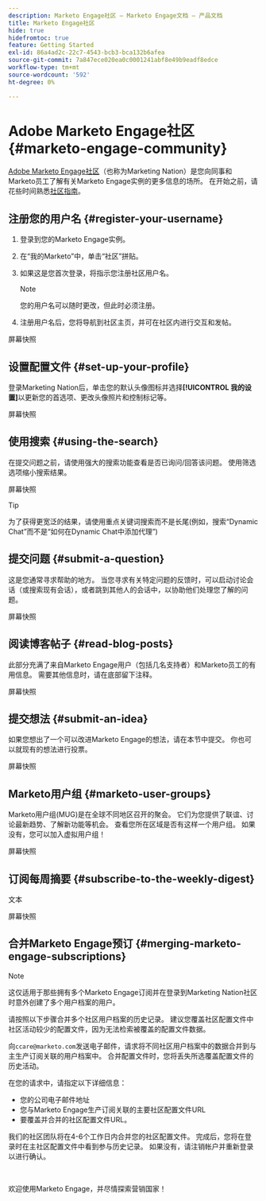 ```yaml
---
description: Marketo Engage社区 — Marketo Engage文档 — 产品文档
title: Marketo Engage社区
hide: true
hidefromtoc: true
feature: Getting Started
exl-id: 86a4ad2c-22c7-4543-bcb3-bca132b6afea
source-git-commit: 7a847ece020ea0c0001241abf8e49b9eadf8edce
workflow-type: tm+mt
source-wordcount: '592'
ht-degree: 0%

---
```


# Adobe Marketo Engage社区 {#marketo-engage-community}

[Adobe Marketo Engage社区](https://nation.marketo.com/)（也称为Marketing Nation）是您向同事和Marketo员工了解有关Marketo Engage实例的更多信息的场所。 在开始之前，请花些时间熟悉[社区指南](https://nation.marketo.com/t5/community-guidelines/ct-p/community-guidelines)。

## 注册您的用户名 {#register-your-username}

1. 登录到您的Marketo Engage实例。

1. 在“我的Marketo”中，单击“社区”拼贴。

1. 如果这是您首次登录，将指示您注册社区用户名。

   >[!NOTE]
   >
   >您的用户名可以随时更改，但此时必须注册。

1. 注册用户名后，您将导航到社区主页，并可在社区内进行交互和发帖。

屏幕快照

## 设置配置文件 {#set-up-your-profile}

登录Marketing Nation后，单击您的默认头像图标并选择&#x200B;**[!UICONTROL 我的设置]**&#x200B;以更新您的首选项、更改头像照片和控制标记等。

屏幕快照

## 使用搜索 {#using-the-search}

在提交问题之前，请使用强大的搜索功能查看是否已询问/回答该问题。 使用筛选选项缩小搜索结果。

屏幕快照

>[!TIP]
>
>为了获得更宽泛的结果，请使用重点关键词搜索而不是长尾(例如，搜索“Dynamic Chat”而不是“如何在Dynamic Chat中添加代理”)

## 提交问题 {#submit-a-question}

这是您通常寻求帮助的地方。 当您寻求有关特定问题的反馈时，可以启动讨论会话（或搜索现有会话），或者跳到其他人的会话中，以协助他们处理您了解的问题。

屏幕快照

## 阅读博客帖子 {#read-blog-posts}

此部分充满了来自Marketo Engage用户（包括几名支持者）和Marketo员工的有用信息。 需要其他信息时，请在底部留下注释。

屏幕快照

## 提交想法 {#submit-an-idea}

如果您想出了一个可以改进Marketo Engage的想法，请在本节中提交。 你也可以就现有的想法进行投票。

屏幕快照

## Marketo用户组 {#marketo-user-groups}

Marketo用户组(MUG)是在全球不同地区召开的聚会。 它们为您提供了联谊、讨论最新趋势、了解新功能等机会。 查看您所在区域是否有这样一个用户组。 如果没有，您可以加入虚拟用户组！

屏幕快照

## 订阅每周摘要 {#subscribe-to-the-weekly-digest}

文本

屏幕快照

## 合并Marketo Engage预订 {#merging-marketo-engage-subscriptions}

>[!NOTE]
>
>这仅适用于那些拥有多个Marketo Engage订阅并在登录到Marketing Nation社区时意外创建了多个用户档案的用户。

请按照以下步骤合并多个社区用户档案的历史记录。 建议您覆盖社区配置文件中社区活动较少的配置文件，因为无法检索被覆盖的配置文件数据。

向`ccare@marketo.com`发送电子邮件，请求将不同社区用户档案中的数据合并到与主生产订阅关联的用户档案中。 合并配置文件时，您将丢失所选覆盖配置文件的历史活动。

在您的请求中，请指定以下详细信息：

* 您的公司电子邮件地址
* 您与Marketo Engage生产订阅关联的主要社区配置文件URL
* 要覆盖并合并的社区配置文件URL。

我们的社区团队将在4-6个工作日内合并您的社区配置文件。 完成后，您将在登录时在主社区配置文件中看到参与历史记录。 如果没有，请注销帐户并重新登录以进行确认。

<br>

欢迎使用Marketo Engage，并尽情探索营销国家！
